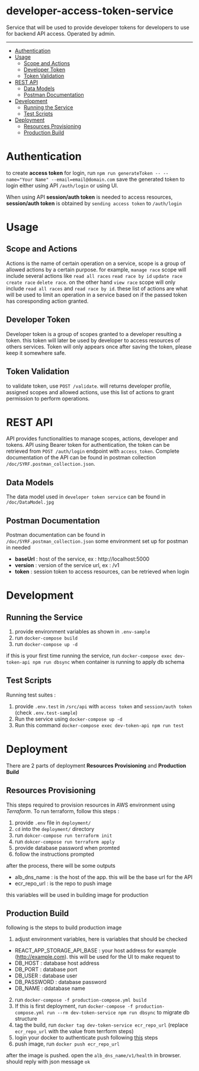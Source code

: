 # developer-access-token-service

Service that will be used to provide developer tokens for developers to use for backend API access. Operated by admin.

---

- [Authentication](#authentication)
- [Usage](#usage)
  - [Scope and Actions](#scope-and-actions)
  - [Developer Token](#developer-token)
  - [Token Validation](#token-validation)
- [REST API](#rest-api)
  - [Data Models](#data-models)
  - [Postman Documentation](#postman-documentation)
- [Development](#development)
  - [Running the Service](#running-the-service)
  - [Test Scripts](#test-scripts)
- [Deployment](#deployment)
  - [Resources Provisioning](#resources-provisioning)
  - [Production Build](#production-build)

# Authentication

to create **access token** for login, run `npm run generateToken -- --name="Your Name" --email=email@domain.com`
save the generated token to login either using API `/auth/login` or using UI.

When using API **session/auth token** is needed to access resources, **session/auth token** is obtained by `sending access token` to `/auth/login`

# Usage

## Scope and Actions

Actions is the name of certain operation on a service, scope is a group of allowed actions by a certain purpose. for example, `manage race` scope will include several actions like `read all races` `read race by id` `update race` `create race` `delete race`. on the other hand `view race` scope will only include `read all races` and `read race by id`. these list of actions are what will be used to limit an operation in a service based on if the passed token has coresponding action granted.

## Developer Token

Developer token is a group of scopes granted to a developer resulting a token. this token will later be used by developer to access resources of others services.
Token will only appears once after saving the token, please keep it somewhere safe.

## Token Validation

to validate token, use `POST /validate`. will returns developer profile, assigned scopes and allowed actions, use this list of actions to grant permission to perform operations.

# REST API

API provides functionalities to manage scopes, actions, developer and tokens.
API using Bearer token for authentication, the token can be retrieved from `POST /auth/login` endpoint with `access_token`.
Complete documentation of the API can be found in postman collection `/doc/SYRF.postman_collection.json`.

## Data Models

The data model used in `developer token service` can be found in `/doc/DataModel.jpg`

## Postman Documentation

Postman documentation can be found in `/doc/SYRF.postman_collection.json`
some environment set up for postman in needed

- **baseUrl** : host of the service, ex : http://localhost:5000
- **version** : version of the service url, ex : /v1
- **token** : session token to access resources, can be retrieved when login

# Development

## Running the Service

1. provide environment variables as shown in `.env-sample`
2. run `docker-compose build`
3. run `docker-compose up -d`

if this is your first time running the service, run `docker-compose exec dev-token-api npm run dbsync` when container is running to apply db schema

## Test Scripts

Running test suites :

1. provide `.env.test` in `/src/api` with `access token` and `session/auth token` (check `.env.test-sample`)
2. Run the service using `docker-compose up -d`
3. Run this command `docker-compose exec dev-token-api npm run test`

# Deployment

There are 2 parts of deployment **Resources Provisioning** and **Production Build**

## Resources Provisioning

This steps required to provision resources in AWS environment using _Terraform_. To run terraform, follow this steps :

1. provide `.env` file in `deployment/`
2. `cd` into the `deployment/` directory
3. run `dokcer-compose run terraform init`
4. run `dokcer-compose run terraform apply`
5. provide database password when promted
6. follow the instructions prompted

after the process, there will be some outputs

- alb_dns_name : is the host of the app. this will be the base url for the API
- ecr_repo_url : is the repo to push image

this variables will be used in building image for production

## Production Build

following is the steps to build production image

1. adjust environment variables, here is variables that should be checked

- REACT_APP_STORAGE_API_BASE : your host address for example (http://example.com). this will be used for the UI to make request to
- DB_HOST : database host address
- DB_PORT : database port
- DB_USER : database user
- DB_PASSWORD : database password
- DB_NAME : ddatabase name

2. run `docker-compose -f production-compose.yml build`
3. If this is first deployment, run `docker-compose -f production-compose.yml run --rm dev-token-service npm run dbsync` to migrate db structure
4. tag the build, run `docker tag dev-token-service ecr_repo_url` (replace `ecr_repo_url` with the value from terrform steps)
5. login your docker to authenticate push following [this](https://docs.aws.amazon.com/AmazonECR/latest/userguide/registry_auth.html) steps
6. push image, run `docker push ecr_repo_url`

after the image is pushed. open the `alb_dns_name/v1/health` in browser. should reply with json message `ok`
